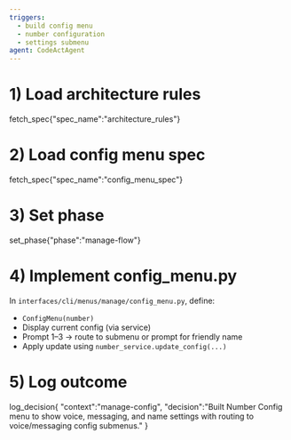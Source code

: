 ```yaml
---
triggers:
  - build config menu
  - number configuration
  - settings submenu
agent: CodeActAgent
---
```


# 1) Load architecture rules
fetch_spec{"spec_name":"architecture_rules"}

# 2) Load config menu spec
fetch_spec{"spec_name":"config_menu_spec"}

# 3) Set phase
set_phase{"phase":"manage-flow"}

# 4) Implement config_menu.py
In `interfaces/cli/menus/manage/config_menu.py`, define:
- `ConfigMenu(number)`
- Display current config (via service)
- Prompt 1–3 → route to submenu or prompt for friendly name
- Apply update using `number_service.update_config(...)`

# 5) Log outcome
log_decision{
  "context":"manage-config",
  "decision":"Built Number Config menu to show voice, messaging, and name settings with routing to voice/messaging config submenus."
}
